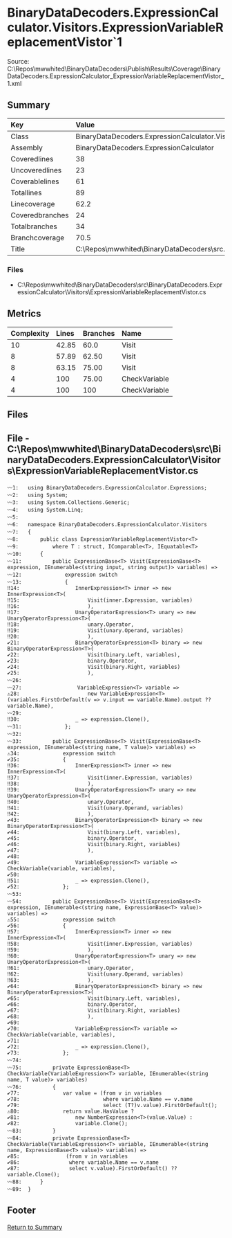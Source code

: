﻿
# BinaryDataDecoders.ExpressionCalculator.Visitors.ExpressionVariableReplacementVistor`1
Source: C:\Repos\mwwhited\BinaryDataDecoders\Publish\Results\Coverage\BinaryDataDecoders.ExpressionCalculator_ExpressionVariableReplacementVistor_1.xml

## Summary

| Key                  | Value                                                            |
| :------------------- | :--------------------------------------------------------------- |
| Class                | BinaryDataDecoders.ExpressionCalculator.Visitors.ExpressionV | 
| Assembly             | BinaryDataDecoders.ExpressionCalculator                      | 
| Coveredlines         | 38                                                           | 
| Uncoveredlines       | 23                                                           | 
| Coverablelines       | 61                                                           | 
| Totallines           | 89                                                           | 
| Linecoverage         | 62.2                                                         | 
| Coveredbranches      | 24                                                           | 
| Totalbranches        | 34                                                           | 
| Branchcoverage       | 70.5                                                         | 
| Title                | C:\Repos\mwwhited\BinaryDataDecoders\src\..\src\BinaryDataDe | 

### Files
 * C:\Repos\mwwhited\BinaryDataDecoders\src\BinaryDataDecoders.ExpressionCalculator\Visitors\ExpressionVariableReplacementVistor.cs

## Metrics

| Complexity | Lines | Branches | Name                                          |
| :--------- | :---- | :------- | :-------------------------------------------- |
| 10         | 42.85 | 60.0     | Visit | 
| 8          | 57.89 | 62.50    | Visit | 
| 8          | 63.15 | 75.00    | Visit | 
| 4          | 100   | 75.00    | CheckVariable | 
| 4          | 100   | 100      | CheckVariable | 
## Files

## File - C:\Repos\mwwhited\BinaryDataDecoders\src\BinaryDataDecoders.ExpressionCalculator\Visitors\ExpressionVariableReplacementVistor.cs

```CSharp
〰1:   using BinaryDataDecoders.ExpressionCalculator.Expressions;
〰2:   using System;
〰3:   using System.Collections.Generic;
〰4:   using System.Linq;
〰5:   
〰6:   namespace BinaryDataDecoders.ExpressionCalculator.Visitors
〰7:   {
〰8:       public class ExpressionVariableReplacementVistor<T>
〰9:           where T : struct, IComparable<T>, IEquatable<T>
〰10:      {
〰11:          public ExpressionBase<T> Visit(ExpressionBase<T> expression, IEnumerable<(string input, string output)> variables) =>
〰12:              expression switch
〰13:              {
‼14:                  InnerExpression<T> inner => new InnerExpression<T>(
‼15:                      Visit(inner.Expression, variables)
‼16:                      ),
‼17:                  UnaryOperatorExpression<T> unary => new UnaryOperatorExpression<T>(
‼18:                      unary.Operator,
‼19:                      Visit(unary.Operand, variables)
‼20:                      ),
✔21:                  BinaryOperatorExpression<T> binary => new BinaryOperatorExpression<T>(
✔22:                      Visit(binary.Left, variables),
✔23:                      binary.Operator,
✔24:                      Visit(binary.Right, variables)
✔25:                      ),
〰26:  
〰27:                  VariableExpression<T> variable =>
⚠28:                      new VariableExpression<T>(variables.FirstOrDefault(v => v.input == variable.Name).output ?? variable.Name),
〰29:  
‼30:                  _ => expression.Clone(),
〰31:              };
〰32:  
〰33:          public ExpressionBase<T> Visit(ExpressionBase<T> expression, IEnumerable<(string name, T value)> variables) =>
⚠34:              expression switch
✔35:              {
‼36:                  InnerExpression<T> inner => new InnerExpression<T>(
‼37:                      Visit(inner.Expression, variables)
‼38:                      ),
‼39:                  UnaryOperatorExpression<T> unary => new UnaryOperatorExpression<T>(
‼40:                      unary.Operator,
‼41:                      Visit(unary.Operand, variables)
‼42:                      ),
✔43:                  BinaryOperatorExpression<T> binary => new BinaryOperatorExpression<T>(
✔44:                      Visit(binary.Left, variables),
✔45:                      binary.Operator,
✔46:                      Visit(binary.Right, variables)
✔47:                      ),
✔48:  
✔49:                  VariableExpression<T> variable => CheckVariable(variable, variables),
✔50:  
‼51:                  _ => expression.Clone(),
✔52:              };
〰53:  
〰54:          public ExpressionBase<T> Visit(ExpressionBase<T> expression, IEnumerable<(string name, ExpressionBase<T> value)> variables) =>
⚠55:              expression switch
✔56:              {
‼57:                  InnerExpression<T> inner => new InnerExpression<T>(
‼58:                      Visit(inner.Expression, variables)
‼59:                      ),
‼60:                  UnaryOperatorExpression<T> unary => new UnaryOperatorExpression<T>(
‼61:                      unary.Operator,
‼62:                      Visit(unary.Operand, variables)
‼63:                      ),
✔64:                  BinaryOperatorExpression<T> binary => new BinaryOperatorExpression<T>(
✔65:                      Visit(binary.Left, variables),
✔66:                      binary.Operator,
✔67:                      Visit(binary.Right, variables)
✔68:                      ),
✔69:  
✔70:                  VariableExpression<T> variable => CheckVariable(variable, variables),
✔71:  
✔72:                  _ => expression.Clone(),
✔73:              };
〰74:  
〰75:          private ExpressionBase<T> CheckVariable(VariableExpression<T> variable, IEnumerable<(string name, T value)> variables)
〰76:          {
✔77:              var value = (from v in variables
✔78:                           where variable.Name == v.name
✔79:                           select (T?)v.value).FirstOrDefault();
⚠80:              return value.HasValue ?
✔81:                  new NumberExpression<T>(value.Value) :
✔82:                  variable.Clone();
〰83:          }
〰84:          private ExpressionBase<T> CheckVariable(VariableExpression<T> variable, IEnumerable<(string name, ExpressionBase<T> value)> variables) =>
✔85:               (from v in variables
✔86:                where variable.Name == v.name
✔87:                select v.value).FirstOrDefault() ?? variable.Clone();
〰88:      }
〰89:  }

```
## Footer 
[Return to Summary](Summary.md)

